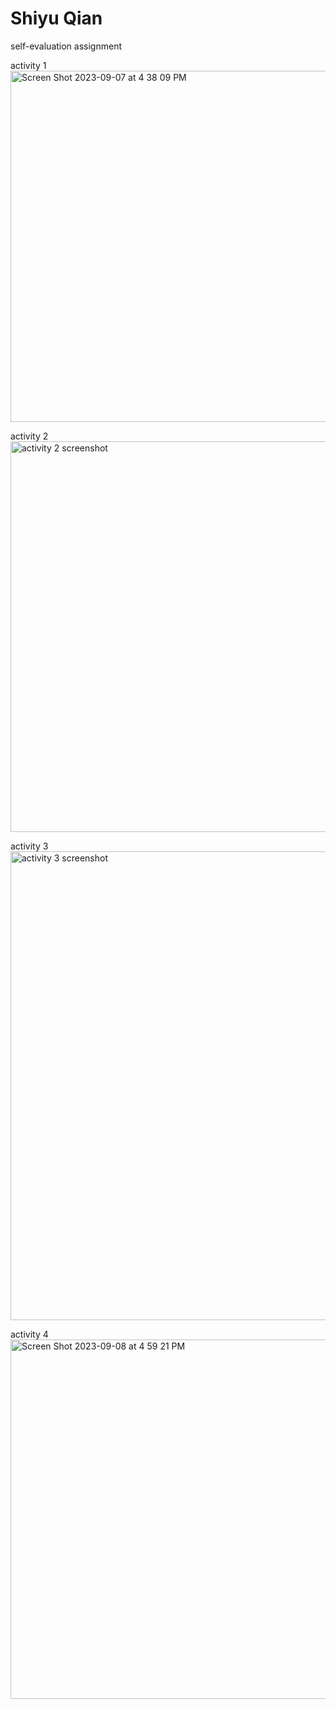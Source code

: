 # Shiyu Qian
self-evaluation assignment

activity 1
<img width="562" alt="Screen Shot 2023-09-07 at 4 38 09 PM" src="https://github.com/tracyqian0720/ECE444-F2023--Assignment1/assets/57376402/c11864f6-5183-4927-b7a4-4aee4f3dde42">

activity 2 
<img width="625" alt="activity 2 screenshot" src="https://github.com/tracyqian0720/ECE444-F2023--Assignment1/assets/57376402/1e1d8f89-0492-4e7e-9434-1af98b62cd4f">

activity 3 
<img width="750" alt="activity 3 screenshot" src="https://github.com/tracyqian0720/ECE444-F2023--Assignment1/assets/57376402/f68e53b0-b2b1-4eb2-a8b0-b8f16be4e38b">

activity 4
<img width="575" alt="Screen Shot 2023-09-08 at 4 59 21 PM" src="https://github.com/tracyqian0720/ECE444-F2023--Assignment1/assets/57376402/5131f4a1-74b6-44cd-9a1d-a6a0bbe36333">
